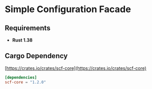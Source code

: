 # Simple Configuration Facade

## Requirements

- **Rust 1.38**

## Cargo Dependency

[https://crates.io/crates/scf-core](https://crates.io/crates/scf-core)

```toml
[dependencies]
scf-core = "1.2.0"
```
